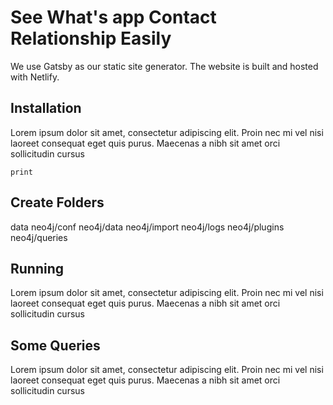 # See What's app Contact Relationship Easily

We use Gatsby as our static site generator. The website is built and hosted with
Netlify.

## Installation

Lorem ipsum dolor sit amet, consectetur adipiscing elit. Proin nec mi vel nisi laoreet consequat eget quis purus. Maecenas a nibh sit amet orci sollicitudin cursus
```
print
```
## Create Folders
data
neo4j/conf
neo4j/data
neo4j/import
neo4j/logs
neo4j/plugins
neo4j/queries


## Running
Lorem ipsum dolor sit amet, consectetur adipiscing elit. Proin nec mi vel nisi laoreet consequat eget quis purus. Maecenas a nibh sit amet orci sollicitudin cursus

## Some Queries
Lorem ipsum dolor sit amet, consectetur adipiscing elit. Proin nec mi vel nisi laoreet consequat eget quis purus. Maecenas a nibh sit amet orci sollicitudin cursus